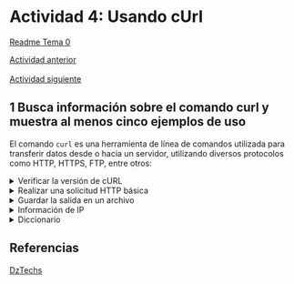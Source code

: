 # Actividad 4: Usando cUrl

[Readme Tema 0](/Tema0/readme.md)

[Actividad anterior](0.3.md)
&emsp;&emsp;&emsp;&emsp;&emsp;&emsp;&emsp;&emsp;&emsp;&emsp;&emsp;&emsp;&emsp;&emsp;&emsp;&emsp;&emsp;&emsp;&emsp;&emsp;&emsp;&emsp;&emsp;&emsp;&emsp;&emsp;&emsp;&emsp;&emsp;&emsp;&emsp;&emsp;&emsp;
[Actividad siguiente](0.5.md)

## 1 Busca información sobre el comando curl y muestra al menos cinco ejemplos de uso

El comando ``curl`` es una herramienta de línea de comandos utilizada para transferir datos desde o hacia un servidor, utilizando diversos protocolos como HTTP, HTTPS, FTP, entre otros:

<details>

<summary>Verificar la versión de cURL</summary>

> <br>
> Usando el comando `curl --version`, podremos ver la versión de cURL disponible en nuestro equipo.
>
> ``` cmd
> C:\Users\user>curl --version
> curl 8.7.1 (Windows) libcurl/8.7.1 Schannel zlib/1.3 WinIDN
> Release-Date: 2024-03-27
> Protocols: dict file ftp ftps http https imap imaps ipfs ipns mqtt pop3 pop3s smb smbs smtp smtps telnet tftp
> Features: alt-svc AsynchDNS HSTS HTTPS-proxy IDN IPv6 Kerberos Largefile libz NTLM SPNEGO SSL > SSPI threadsafe Unicode UnixSockets
> ```
>
</details>

<details>

<summary>Realizar una solicitud HTTP básica</summary>

> Este comando muestra el contenido de la página web en la terminal
>
> ``curl http://ejemplo.com``
>
>``` cmd
> C:\Users\user>curl https://wikipedia.org
> 
> <!DOCTYPE HTML PUBLIC "-//IETF//DTD HTML 2.0//EN">
> <html><head>
> <title>301 Moved Permanently</title>
> </head><body>
> <h1>Moved Permanently</h1>
> <p>The document has moved <a href="https://www.wikipedia.org/">here</a>.</p>
> </body></html>
> ```
>
>
> Si por ejemplo hacemos ``curl https://wikipedia.org``, este nos devuelve que la dirección actual de la url que hemos solicitado, está en ``https://www.wikipedia.org/``, y si realizamos ``curl https://www.wikipedia.org/``, este nos devuelve la pagina completa de la dirección
>
> ![0.4.1](img/0.4.1.png)
</details>

<details>

<summary>Guardar la salida en un archivo</summary>

> <br>
> Mediante este comando, podremos crear una pagina html estatica de la solicitud del anterior ejemplo
>
> ``curl http://ejemplo.com > salida.html``
>
> ![0.4.2](img/0.4.2.png)
>
> <a href="res/0.4.2_salida.html" target="_blank">código de salida</a>
>
> [web de salida](https://htmlpreview.github.io/?https://github.com/jcorvid509/SREI/blob/d7a634bdaf65df4cb7ab79475c74a8450b25714c/Tema0/Actividades/res/0.4.2_salida.html)
>
> [web de entrada](https://www.wikipedia.org/)
>
</details>

<details>

<summary>Información de IP</summary>

> <br>
> Se puede usar el comando `curl ipinfo.io` para obtener toda la información de la red sobre el dispositivo.
>
> ``` cmd
> C:\Users\user>curl ipinfo.io
> {
>   "ip": "80.24.235.188",
>   "hostname": "188.red-80-24-235.staticip.rima-tde.net",
>   "city": "Sevilla",
>   "region": "Andalusia",
>   "country": "ES",
>   "loc": "37.3828,-5.9732",
>   "org": "AS3352 TELEFONICA DE ESPANA S.A.U.",
>   "postal": "41005",
>   "timezone": "Europe/Madrid",
>   "readme": "https://ipinfo.io/missingauth"
> }
> ```
>
</details>

<details>

<summary>Diccionario</summary>

> <br>
> El protocolo `dict`, proporcionado por *libcurl* se puede usar para encontrar el significado de una palabra. Usa como fuente
> [WordNet](https://wordnet.princeton.edu/)
>
> ``` cmd
> C:\Users\2ASIR>curl dict://dict.org/d:platypus
> 220 dict.dict.org dictd 1.12.1/rf on Linux 4.19.0-10-amd64 <auth.mime> <376245610.23395.1728456703@dict.dict.org>
> 250 ok
> 150 2 definitions retrieved
> 151 "Platypus" gcide "The Collaborative International Dictionary of English v.0.48"
> Platypus \Plat"y*pus\, n. [NL., fr. Gr. ? + ? foot.] (Zool.)
>    The {duck mole}. See under {Duck}.
> 
>    Syn: Duck Mole, duckbill, duck-bill platypus, duck-billed
>         platypus. [1913 Webster]
> .
> 151 "platypus" gcide "The Collaborative International Dictionary of English v.0.48"
> Duck \Duck\, n. [OE. duke, doke. See {Duck}, v. t. ]
>    1. (Zool.) Any bird of the subfamily {Anatin[ae]}, family
>       {Anatid[ae]}.
>       [1913 Webster]
> 
>    Note: The genera and species are numerous. They are divided
>          into {river ducks} and {sea ducks}. Among the former
>          are the common domestic duck ({Anas boschas}); the wood
>          duck ({Aix sponsa}); the beautiful mandarin duck of
>          China ({Dendronessa galeriliculata}); the Muscovy duck,
>          originally of South America ({Cairina moschata}). Among
>          the sea ducks are the eider, canvasback, scoter, etc.
>          [1913 Webster]
> 
>    2. A sudden inclination of the bead or dropping of the
>       person, resembling the motion of a duck in water.
>       [1913 Webster]
> ```
>
</details>

## Referencias
[DzTechs](https://es.dztechy.com/useful-curl-commands/)